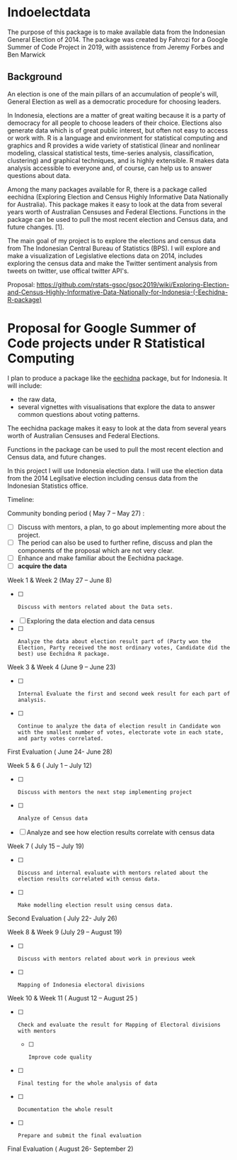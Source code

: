 # Indoelectdata

The purpose of this package is to make available data from the Indonesian General Election of 2014. The package was created by Fahrozi for a Google Summer of Code Project in 2019, with assistence from Jeremy Forbes and Ben Marwick

## Background

An election is one of the main pillars of an accumulation of people's will, General Election as well as a democratic procedure for choosing leaders.

In Indonesia, elections are a matter of great waiting because it is a party of democracy for all people to choose leaders of their choice. Elections also generate data which is of great public interest, but often not easy to access or work with. R is a language and environment for statistical computing and graphics and R provides a wide variety of statistical (linear and nonlinear modeling, classical statistical tests, time-series analysis, classification, clustering) and graphical techniques, and is highly extensible. R makes data analysis accessible to everyone and, of course, can help us to answer questions about data. 

Among the many packages available for R, there is a package called eechidna (Exploring Election and Census Highly Informative Data Nationally for Australia). This package makes it easy to look at the data from several years worth of Australian Censuses and Federal Elections. Functions in the package can be used to pull the most recent election and Census data, and future changes. \[1\].

The main goal of my project is to explore the elections and census data from The Indonesian Central Bureau of Statistics (BPS). I will explore and make a visualization of Legislative elections data on 2014, includes exploring the census data and make the Twitter sentiment analysis from tweets on twitter, use offical twitter API's.

Proposal: https://github.com/rstats-gsoc/gsoc2019/wiki/Exploring-Election-and-Census-Highly-Informative-Data-Nationally-for-Indonesia-(-Eechidna-R-package) 

# Proposal for Google Summer of Code projects under R Statistical Computing

I plan to produce a package like the [eechidna](https://cran.r-project.org/web/packages/eechidna/index.html) package, but for Indonesia. It will include:

- the raw data, 
- several vignettes with visualisations that explore the data to answer common questions
about voting patterns.

The eechidna package makes it easy to look at the data from several years worth of Australian Censuses and Federal Elections. 

Functions in the package can be used to pull the most recent election and Census data, and future changes. 

In this project I will use Indonesia election data. I will use the election data from the 2014 Legilsative election including census data from the Indonesian Statistics office.

Timeline:

 Community bonding period ( May 7 – May 27) :
- [ ]    Discuss with mentors, a plan, to go about implementing more about the project.
- [ ]   The period can also be used to further refine, discuss and plan the components of the   proposal which are not very clear.
- [ ]    Enhance and make familiar about the Eechidna package.
- [ ]  **acquire the data**

Week 1 & Week 2 (May 27 – June 8)
- [ ]     Discuss with mentors related about the Data sets.
- [ ]    Exploring the data election and data census
- [ ]     Analyze the data about election result part of (Party won the Election, Party received the most ordinary votes, Candidate did the best) use Eechidna R package.

 Week 3 & Week 4 (June 9 – June 23)
- [ ]     Internal Evaluate the first and second week result for each part of analysis.
- [ ]     Continue to analyze the data of election result in Candidate won with the smallest number of votes, electorate vote in each state, and party votes correlated.
 
First Evaluation ( June 24- June 28)
 
Week 5 & 6  ( July 1 – July 12)
 
- [ ]     Discuss with mentors the next step implementing project
- [ ]     Analyze of Census data
- [ ]    Analyze and see how election results correlate with census data
 
Week 7  ( July 15 – July 19)
- [ ]     Discuss and internal evaluate with mentors related about the election results correlated with census data.
- [ ]     Make modelling election result using census data.
 
 Second Evaluation ( July 22- July 26)
 
Week 8 & Week 9 (July 29 – August 19)
- [ ]     Discuss with mentors related about work in previous week
- [ ]     Mapping of Indonesia electoral divisions
 
Week 10 & Week 11 ( August 12 – August 25 )
- [ ]     Check and evaluate the result for Mapping of Electoral divisions with mentors
     - [ ]     Improve code quality
- [ ]     Final testing for the whole analysis of data
- [ ]     Documentation the whole result
- [ ]     Prepare and submit the final evaluation
 
Final Evaluation ( August 26- September 2)
 

